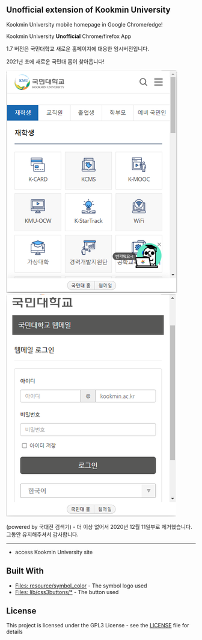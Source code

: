 ## Unofficial extension of Kookmin University
Kookmin University mobile homepage in Google Chrome/edge!

Kookmin University <b>Unofficial</b> Chrome/firefox App


1.7 버전은 국민대학교 새로운 홈페이지에 대응한 임시버전입니다.

2021년 초에 새로운 국민대 홈이 찾아옵니다!

![ScreenShot](https://github.com/minwook-shin/kookmin-university-home/blob/master/screenshot_1.PNG)
![ScreenShot](https://github.com/minwook-shin/kookmin-university-home/blob/master/screenshot_2.PNG)


(powered by 국대전 검색기) - 더 이상 없어서 2020년 12월 11일부로 제거했습니다. 그동안 유지해주셔서 감사합니다.

------

* access Kookmin University site

## Built With

* [Files: resource/symbol_color](http://www.kookmin.ac.kr) - The symbol logo used
* [Files: lib/css3buttons/*](http://unlicense.org/) - The button used

## License

This project is licensed under the GPL3 License - see the [LICENSE](LICENSE) file for details
